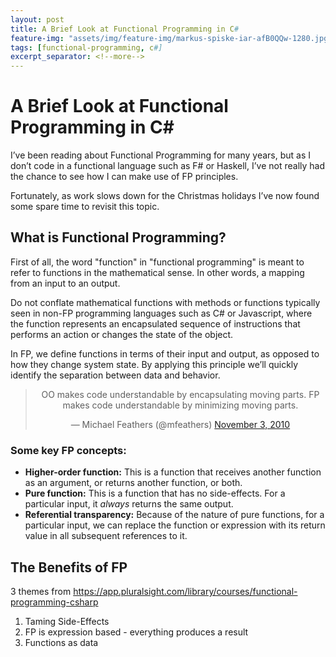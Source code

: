 ```yaml
---
layout: post
title: A Brief Look at Functional Programming in C#
feature-img: "assets/img/feature-img/markus-spiske-iar-afB0QQw-1280.jpg"
tags: [functional-programming, c#]
excerpt_separator: <!--more-->
---
```


# A Brief Look at Functional Programming in C#

I’ve been reading about Functional Programming for many years, but as I don’t code in a functional language such as F# or Haskell, I’ve not really had the chance to see how I can make use of FP principles.

Fortunately, as work slows down for the Christmas holidays I’ve now found some spare time to revisit this topic.

<!--more-->

## What is Functional Programming?

First of all, the word "function" in "functional programming" is meant to refer to functions in the mathematical sense. In other words, a mapping from an input to an output.

Do not conflate mathematical functions with methods or functions typically seen in non-FP programming languages such as C# or Javascript, where the function represents an encapsulated sequence of instructions that performs an action or changes the state of the object.

In FP, we define functions in terms of their input and output, as opposed to how they change system state. By applying this principle we’ll quickly identify the separation between data and behavior.

<div align="center">
  <blockquote class="twitter-tweet" data-dnt="true" data-theme="light">
    <p lang="en" dir="ltr">
      OO makes code understandable by encapsulating moving parts. FP makes code understandable by minimizing moving parts.
    </p>
    &mdash; Michael Feathers (@mfeathers) <a href="https://twitter.com/mfeathers/status/29581296216?ref_src=twsrc%5Etfw">November 3, 2010</a>
  </blockquote>
  <script async src="https://platform.twitter.com/widgets.js" charset="utf-8"></script>
</div>

### Some key FP concepts:

- **Higher-order function:** This is a function that receives another function as an argument, or returns another function, or both.
- **Pure function:** This is a function that has no side-effects. For a particular input, it *always* returns the same output.
- **Referential transparency:** Because of the nature of pure functions, for a particular input, we can replace the function or expression with its return value in all subsequent references to it.

## The Benefits of FP

3 themes from https://app.pluralsight.com/library/courses/functional-programming-csharp

1. Taming Side-Effects
2. FP is expression based - everything produces a result
3. Functions as data
